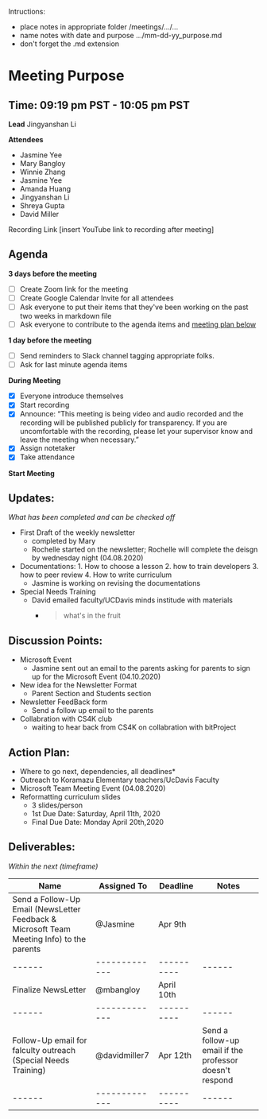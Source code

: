 Intructions:
* place notes in appropriate folder /meetings/.../...
* name notes with date and purpose .../mm-dd-yy_purpose.md
* don't forget the .md extension

# Meeting Purpose
## Time: 09:19 pm PST - 10:05 pm PST 

**Lead**
Jingyanshan Li

**Attendees**
* Jasmine Yee  
* Mary Bangloy 
* Winnie Zhang 
* Jasmine Yee 
* Amanda Huang 
* Jingyanshan Li 
* Shreya Gupta 
* David Miller

Recording Link
[insert YouTube link to recording after meeting]

## Agenda
**3 days before the meeting**
- [ ] Create Zoom link for the meeting
- [ ] Create Google Calendar Invite for all attendees
- [ ] Ask everyone to put their items that they've been working on the past two weeks in markdown file
- [ ] Ask everyone to contribute to the agenda items and [meeting plan below](https://github.com/shreyagupta98/people/blob/master/meeting_template.md#updates)

**1 day before the meeting**
- [ ] Send reminders to Slack channel tagging appropriate folks. 
- [ ] Ask for last minute agenda items

**During Meeting**
- [x] Everyone introduce themselves
- [x] Start recording
- [x] Announce:
“This meeting is being video and audio recorded and the recording will be published publicly for transparency. If you are uncomfortable with the recording, please let your supervisor know and leave the meeting when necessary.”
- [x] Assign notetaker
- [x] Take attendance

**Start Meeting**

## Updates:
*What has been completed and can be checked off*

* First Draft of the weekly newsletter
  * completed by Mary 
  * Rochelle started on the newsletter; Rochelle will complete the deisgn by wednesday night (04.08.2020) 
* Documentations: 1. How to choose a lesson 2. how to train developers 3. how to peer review 4. How to write curriculum 
  * Jasmine is working on revising the documentations 
* Special Needs Training
  * David emailed faculty/UCDavis minds institude with materials 
    * > what's in the fruit
    
## Discussion Points:
* Microsoft Event 
  * Jasmine sent out an email to the parents asking for parents to sign up for the Microsoft Event (04.10.2020) 
* New idea for the Newsletter Format 
  * Parent Section and Students section 
* Newsletter FeedBack form 
  * Send a follow up email to the parents 
* Collabration with CS4K club 
  * waiting to hear back from CS4K on collabration with bitProject  


## Action Plan:
* Where to go next, dependencies, all deadlines*
* Outreach to Koramazu Elementary teachers/UcDavis Faculty
* Microsoft Team Meeting Event (04.08.2020) 
* Reformatting curriculum slides 
  * 3 slides/person 
  * 1st Due Date: Saturday, April 11th, 2020 
  * Final Due Date: Monday April 20th,2020 

## Deliverables:
*Within the next (timeframe)*

Name  | Assigned To | Deadline | Notes
------|-------------|----------|------
Send a Follow-Up Email (NewsLetter Feedback & Microsoft Team Meeting Info) to the parents| @Jasmine | Apr 9th | 
------|-------------|----------|------
Finalize NewsLetter | @mbangloy | April 10th | 
------|-------------|----------|------
Follow-Up email for falculty outreach (Special Needs Training) | @davidmiller7 | Apr 12th | Send a follow-up email if the professor doesn't respond
------|-------------|----------|------
